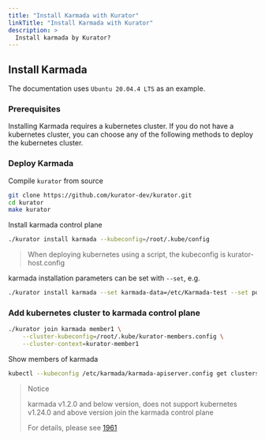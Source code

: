 ```yaml
---
title: "Install Karmada with Kurator"
linkTitle: "Install Karmada with Kurator"
description: >
  Install karmada by Kurator?
---
```


## Install Karmada

The documentation uses `Ubuntu 20.04.4 LTS` as an example.

### Prerequisites

Installing Karmada requires a kubernetes cluster. If you do not have a kubernetes cluster, you can choose any of the following methods to deploy the kubernetes cluster.

### Deploy Karmada

Compile `kurator` from source

```bash
git clone https://github.com/kurator-dev/kurator.git
cd kurator
make kurator
```

Install karmada control plane

```bash
./kurator install karmada --kubeconfig=/root/.kube/config
```

> When deploying kubernetes using a script, the kubeconfig is kurator-host.config

karmada installation parameters can be set with `--set`, e.g.

```bash
./kurator install karmada --set karmada-data=/etc/Karmada-test --set port=32222 --kubeconfig .kube/config
```

### Add kubernetes cluster to karmada control plane

```bash
./kurator join karmada member1 \
    --cluster-kubeconfig=/root/.kube/kurator-members.config \
    --cluster-context=kurator-member1
```

Show members of karmada 

```bash
kubectl --kubeconfig /etc/karmada/karmada-apiserver.config get clusters
```

>Notice
>
> karmada v1.2.0 and below version, does not support kubernetes v1.24.0 and above version join the karmada control plane
>
> For details, please see [1961](https://github.com/karmada-io/karmada/issues/1961)
